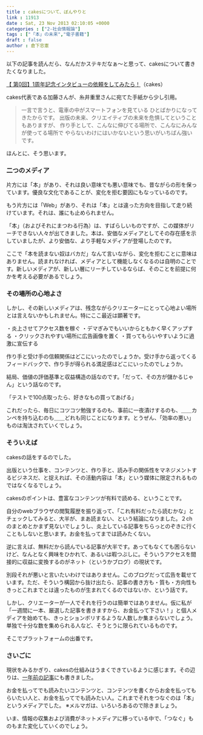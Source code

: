```yaml
---
title : cakesについて、ぼんやりと
link : 11913
date : Sat, 23 Nov 2013 02:10:05 +0000
categories : ["2-社会情報論"]
tags : ["「本」の未来","電子書籍"]
draft : false
author : 倉下忠憲
---
```


以下の記事を読んだら、なんだかステキだなぁ〜と思って、cakesについて書きたくなりました。

<a href="https://cakes.mu/posts/4206" target="_blank">【 第0回】1周年記念インタビューの依頼をしてみたら！</a>（cakes）

cakes代表である加藤さんが、糸井重里さんに宛てた手紙から少し引用。

<blockquote>
一言で言うと、電車の中がスマートフォンを見ている
ひとばかりになってきたからです。
出版の未来、クリエイティブの未来を危惧してということもありますが、
作り手として、こんなに伸びてる場所で、こんなにみんなが使ってる場所で
やらないわけにはいかないという思いがいちばん強いです。 
</blockquote>

ほんとに、そう思います。

<H3>二つのメディア</H3>片方には「本」があり、それは良い意味でも悪い意味でも、昔ながらの形を保っています。優良な文化であることが、変化を拒む要因にもなっているのです。

もう片方には「Web」があり、それは「本」とは違った方向を目指して走り続けています。それは、誰にも止められません。

「本」（およびそれにまつわる行為）は、すばらしいものですが、この媒体がリーチできない人々が出てきました。本は、安価なメディアとしてその存在感を示していましたが、より安価な、より手軽なメディアが登場したのです。

ここで「本を読まない奴はバカだ」なんて言いながら、変化を拒むことに意味はありません。読まれなければ、メディアとして機能しなくなるのは自明のことです。新しいメディアが、新しい層にリーチしているならば、そのことを前提に何かを考える必要があるでしょう。

<H3>その場所の心地よさ</H3>しかし、その新しいメディアは、残念ながらクリエーターにとって心地よい場所とは言えないかもしれません。特にここ最近は顕著です。

・炎上させてアクセス数を稼ぐ
・デマぎみでもいいからともかく早くアップする
・クリックされやすい場所に広告画像を置く
・買ってもらいやすいように過激に宣伝する

作り手と受け手の信頼関係はどこにいったのでしょうか。受け手から返ってくるフィードバックで、作り手が得られる満足感はどこにいったのでしょうか。

結局、価値の評価基準と収益構造の話なのです。「だって、その方が儲かるじゃん」という話なのです。

「テストで100点取ったら、好きなもの買ってあげる」

これだったら、毎日にコツコツ勉強するのも、事前に一夜漬けするのも、＿＿カンペを持ち込むのも＿＿どれも同じことになります。とうぜん、「効率の悪い」ものは淘汰されていくでしょう。

<H3>そういえば</H3>cakesの話をするのでした。

出版という仕事を、コンテンツと、作り手と、読み手の関係性をマネジメントするビジネスだ、と捉えれば、その活動内容は「本」という媒体に限定されるものではなくなるでしょう。

cakesのポイントは、豊富なコンテンツが有料で読める、ということです。

自分のwebブラウザの閲覧履歴を振り返って、「これ有料だったら読むかな」とチェックしてみると、大半が、まあ読まない、という結論になりました。２chのまとめとかまず見ないでしょうし、炎上している記事をちらっとのぞきに行くこともしないと思います。お金を払ってまでは読みたくない。

逆に言えば、無料だから読んでいる記事が大半です。あってもなくても困らないけど、なんとなく興味をひかれて、あるいは暇つぶしに。そういうアクセスを間接的に収益に変換するのがネット（というかブログ）の現状です。

別段それが悪いと言いたいわけではありません。このブログだって広告を載せています。ただ、そういう構図から抜け出たら、記事の書き方も・質も・方向性もきっとこれまでとは違ったものが生まれてくるのではないか、という話です。

しかし、クリエーターが一人でそれを行うのは簡単ではありません。仮に私が「一週間に一本、厳選した記事を書きますから、お金払って下さい！」と個人メディアを始めても、きっとションボリするような人数しか集まらないでしょう。単独で十分な数を集められる人など、そうとうに限られているものです。

そこでプラットフォームの出番です。

<H3>さいごに</H3>現状をみるかぎり、cakesの仕組みはうまくできているように感じます。その辺りは、<a href="https://rashita.net/blog/?p=8849" target="_blank">一年前の記事</a>にも書きました。

お金を払ってでも読みたいコンテンツと、コンテンツを書くからお金を払ってもらいたい人と、お金を払ってでも読みたい人。これまでそれをつなぐのは「本」というメディアでした。
※メルマガは、いろいろあるので除きましょう。

いま、情報の収集および消費がネットメディアに移っている中で、「つなぐ」ものもまた変化していくのでしょう。
